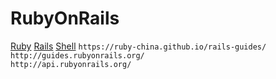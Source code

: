 # RubyOnRails
[Ruby](https://github.com/Mr-GX/RubyOnRails/blob/master/ruby)
[Rails](https://github.com/Mr-GX/RubyOnRails/blob/master/rails/ServerRailsEnv.txt)
[Shell](https://github.com/Mr-GX/RubyOnRails/blob/master/shell/shell.sh)
`https://ruby-china.github.io/rails-guides/`  
`http://guides.rubyonrails.org/`  
`http://api.rubyonrails.org/`  
